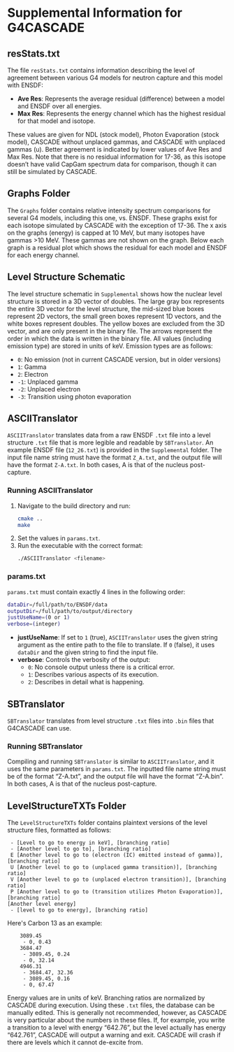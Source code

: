 # Supplemental Information for G4CASCADE

## resStats.txt

The file `resStats.txt` contains information describing the level of agreement between various G4 models for neutron capture and this model with ENSDF:

- **Ave Res**: Represents the average residual (difference) between a model and ENSDF over all energies.
- **Max Res**: Represents the energy channel which has the highest residual for that model and isotope.

These values are given for NDL (stock model), Photon Evaporation (stock model), CASCADE without unplaced gammas, and CASCADE with unplaced gammas (u). Better agreement is indicated by lower values of Ave Res and Max Res. Note that there is no residual information for 17-36, as this isotope doesn’t have valid CapGam spectrum data for comparison, though it can still be simulated by CASCADE.

## Graphs Folder

The `Graphs` folder contains relative intensity spectrum comparisons for several G4 models, including this one, vs. ENSDF. These graphs exist for each isotope simulated by CASCADE with the exception of 17-36. The x axis on the graphs (energy) is capped at 10 MeV, but many isotopes have gammas >10 MeV. These gammas are not shown on the graph. Below each graph is a residual plot which shows the residual for each model and ENSDF for each energy channel.

## Level Structure Schematic

The level structure schematic in `Supplemental` shows how the nuclear level structure is stored in a 3D vector of doubles. The large gray box represents the entire 3D vector for the level structure, the mid-sized blue boxes represent 2D vectors, the small green boxes represent 1D vectors, and the white boxes represent doubles. The yellow boxes are excluded from the 3D vector, and are only present in the binary file. The arrows represent the order in which the data is written in the binary file. All values (including emission type) are stored in units of keV. Emission types are as follows:

- `0`: No emission (not in current CASCADE version, but in older versions)
- `1`: Gamma
- `2`: Electron
- `-1`: Unplaced gamma
- `-2`: Unplaced electron
- `-3`: Transition using photon evaporation

## ASCIITranslator

`ASCIITranslator` translates data from a raw ENSDF `.txt` file into a level structure `.txt` file that is more legible and readable by `SBTranslator`. An example ENSDF file (`12_26.txt`) is provided in the `Supplemental` folder. The input file name string must have the format `Z_A.txt`, and the output file will have the format `Z-A.txt`. In both cases, A is that of the nucleus post-capture.

### Running ASCIITranslator

1. Navigate to the build directory and run:
    ```sh
    cmake ..
    make
    ```
2. Set the values in `params.txt`.
3. Run the executable with the correct format:
    ```sh
    ./ASCIITranslator <filename>
    ```

### params.txt

`params.txt` must contain exactly 4 lines in the following order:
```sh
dataDir=/full/path/to/ENSDF/data
outputDir=/full/path/to/output/directory
justUseName=(0 or 1)
verbose=(integer)
```

- **justUseName**: If set to `1` (true), `ASCIITranslator` uses the given string argument as the entire path to the file to translate. If `0` (false), it uses `dataDir` and the given string to find the input file.
- **verbose**: Controls the verbosity of the output:
    - `0`: No console output unless there is a critical error.
    - `1`: Describes various aspects of its execution.
    - `2`: Describes in detail what is happening.

## SBTranslator

`SBTranslator` translates from level structure `.txt` files into `.bin` files that G4CASCADE can use.

### Running SBTranslator

Compiling and running `SBTranslator` is similar to `ASCIITranslator`, and it uses the same parameters in `params.txt`. The inputted file name string must be of the format “Z-A.txt”, and the output file will have the format “Z-A.bin”. In both cases, A is that of the nucleus post-capture.

## LevelStructureTXTs Folder

The `LevelStructureTXTs` folder contains plaintext versions of the level structure files, formatted as follows:

~~~text
 - [Level to go to energy in keV], [branching ratio]
 - [Another level to go to], [branching ratio]
 E [Another level to go to (electron (IC) emitted instead of gamma)], [branching ratio]
 U [Another level to go to (unplaced gamma transition)], [branching ratio]
 V [Another level to go to (unplaced electron transition)], [branching ratio]
 P [Another level to go to (transition utilizes Photon Evaporation)], [branching ratio]
[Another level energy]
 - [level to go to energy], [branching ratio]
~~~
Here's Carbon 13 as an example:
~~~text
	3089.45
	 - 0, 0.43
	3684.47
	 - 3089.45, 0.24
	 - 0, 32.14
	4946.31
	 - 3684.47, 32.36
	 - 3089.45, 0.16
	 - 0, 67.47
~~~
Energy values are in units of keV. Branching ratios are normalized by CASCADE during execution.
Using these `.txt` files, the database can be manually edited. This is generally not recommended, however, as CASCADE is very particular about the numbers in these files. If, for example, you write a transition to a level with energy “642.76”, but the level actually has energy “642.761”, CASCADE will output a warning and exit. CASCADE will crash if there are levels which it cannot de-excite from.
